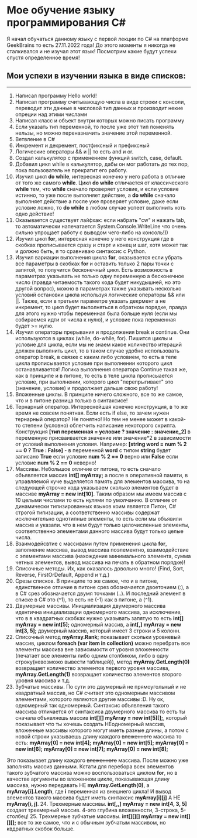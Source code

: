 # Мое обучение языку программирования С#

Я начал обучаться данному языку с первой лекции по С# на платформе GeekBrains
то есть 27.11.2022 года! До этого моменты я никогда не сталкивался и не изучал этот язык!
Посмотрим какие будут успехи спустя определенное время!

## Мои успехи в изучении языка в виде списков:

---

1.  Написал программу Hello world!
2.  Написал программу считывающую числа в виде строки с консоли, переводит эти данные в числовой тип данных и производит некие опреции над этими числами
3.  Написал класс и объект внутри которых можно писать программу
4.  Если указать тип переменной, то после уже этот тип поменять нельзы, но можно переназначить значение этой переменной.
5.  Ветвление в С#
6.  Инкремент и декремент, постфиксный и префиксный
7.  Логические операторы && и || то есть and и or.
8.  Создал калькулятор с применением функций switch, case, default.
9.  Добавил цикл while в калькулятор, дабы он мог работать до тех пор, пока пользователь не прекратит его работу.
10. Изучил цикл **do while**, интересная конечно у него работа в отличие от того же самого **while**. Цикл **do while** отличается от классического **while** тем, что **while** сначало проверяет условие, и если условие истинно, то уже после выполняет действие, а **do while** сначало выполняет действие а после уже проверяет условие, даже если условие ложно, то **do while** в любом случае успеет выполнить хоть одно действие!
11. Оказывается существует лайфхак: если набрать "cw" и нажать tab, то автоматически напечатается System.Console.WriteLine что очень сильно упрощает работу с выводом чего-либо на консоль!))
12. Изучил цикл **for**, интересная конечно у него конструкция где в скобках прописывается сразу и старт и конец и шаг, хотя может так и должно быть, я то сравниваю синтаксис с Python.
13. Изучил вариации выполнения цикла **for**, оказывается если убрать все параметры в скобках **for** и оставить только 2 пары точки с запятой, то получится бесконечный цикл. Есть возможность в параметрах указывать не только одну переменную а бесконечное число (правда читаемость такого кода будет никудышней, но это другой вопрос), можно в параметрах также указывать несколько условий остановки цикла используя логические операторы && или ||. Также, если в третьем параметре указать декрмент а не инкремент, то цикл будет выполняться в обратном порядке, правда для этого нужно чтобы переменная была больше нуля (если мы собираемся идти от числа к нулю), и условие пока переменная будет >= нулю.
14. Изучил операторы прерывания и продолжения break и continue. Они используются в циклах (while, do-while, for). Пишится циклы и условие для цикла, если мы не знаем какое количество итераций должен выполнить цикл, то в таком случае удобно использовать оператор break, в связке с каким либо условием, то есть в теле цикла прописывается условие при выполнении которого цикл останавливается! Логика выполнения оператора Continue такая же, как в принципе и в питоне, то есть в теле цикла прописыается условие, при выполнении, которого цикл "перепрыгивает" это (значение, условие) и продолжает дальше свою работу!
15. Вложенные циклы. В принципе ничего сложного, все то же самое, что и в питоне разница только в синтаксисе!
16. Тернарный оператор. Интереснейшая конечно конструкция, в то же время не совсем понятная. Если есть if else, то зачем нужен тернарный оператор? Не понятно! Но тем не менее может в какой-то степени (условно) облегчить написание некоторого скрипта. Конструкция **[тип переменная = условие ? значение : значение_2]** в переменную присваивается значение или значение\*2 в зависимости от условий выполнения условия. Например: **[string word = num % 2 == 0 ? True : False]** - в переменной **word** с типом **string** будет записано **True** если условие **num % 2 == 0** верно или **False** если условие **num % 2 == 0** неверно!
17. Массивы. Небольшое отличие от питона, то есть сначало объявляется массив **int[] myArray;** а после в оперативной памяти, в управляемой куче выделяется память для элементов массива, то на следующей строчке кода указываем сколько элементов будет в массиве **myArray = new int[10]**. Таким образом мы имеем массив с 10 целыми числами то есть нулями по умолчанию. В отличие от динамически типизированных языков коим является Питон, С# строгой типизации, а соответственно массивы содержат исключительно однотипные элементы, то есть если мы объявили массив и указали. что в нем будут только целочисленные элементы, соответственно элементами данного массива будут только целые числа.
18. Взаимодейсвтие с массивами путем применения цикла **for**, заполнение массива, вывод массива поэлементно, взаимодействие с элементами массива (нахождение минимального элемента, сумма четных элементов, вывод массива на печать в обратном порядке)!
19. Списочные методы. Их, как оказалось довольно много! (Find, Sort, Reverse, FirstOrDefault, Append и т.д.)
20. Cрезы списков. В принципе то же самое, что и в питоне, единственное отличие в питоне срез обозначается двоеточием (:), а в С# срез обозначается двумя точками (..). И последний элемент в списке в C# это (^1), то есть не (-1) как в питоне, а (^1).
21. Двумерные массивы. Инициализация двумерного массива идентична инициализации одномерного массива, за исключение, что в в квадратных скобках нужно указывать запятую то есть **int[] myArray = new int[5];** одномерный массив, а **int[,] myArray = new int[3, 5];** двумерный массив, который имеет 3 строки и 5 колонн.
22. Списочный метод **myArray.Rank;** показывает скольки уровневый массив, циклом **foreach (var item in collection)** можно перебрать все элементы массива вне зависимости от уровня вложенности (печатает все элементы либо одним столбиком, либо в одну строку(невозможо вывести таблицей)), метод
    **myArray.GetLength(0)** возвращает количество элементов первого уровня массива, **myArray.GetLength(1)** возвращает количество элементов второго уровня массива и т.д.
23. Зубчатые массивы. По сути это двумерный не прямоугольный и не квадратный массив, но C# считает это одномерным массивом элементами, которого являются другие массивы :D. Ну ок, одномерный так одномерный. Синтаксис объявления такого массива отличается от синтаксиса двумерного массива то есть ты сначала объявляешь массив **int[][] myArray = new int[5][];**, который показывает что ты хочешь создать НЕодномерный массив, вложенные массивы которого могут иметь разные длины, а потом с новой строки указываешь длину каждого ~~вложенного~~ массива то есть:
    **myArray[0] = new int[4];**
    **myArray[0] = new int[5];**
    **myArray[0] = new int[6];**
    **myArray[0] = new int[7];**
    **myArray[0] = new int[8];**

Это показывает длину каждого ~~вложенного~~ массива. После можно уже заполнять массив данными. Кстати для перебора всех элементов такого зубчатого массива можно воспользоваться циклом **for**, но в качестве аргументы во вложенном цикле, показывающая длину массива, нужно передавать НЕ **myArray.GetLength(0)**, а **myArray[i].Length**, где **i** переменная из внешнего цикла! И вывод элементов такого массива будет иметь синтаксис **myArray[i][j]** А НЕ **myArray[i, j]**. 24. Трехмерные массивы. **int[,,] myArray = new int[4, 3, 5]** создает трехмерный массив. 4-это глубина вложенности, 3-строка, 5-столбец! 25. Трехмерные зубчатые массивы. **int[][][] myArray = new int[][][];** все то же самое, что и с обычным зубчатым массивом, но квдратных скобок больше.
